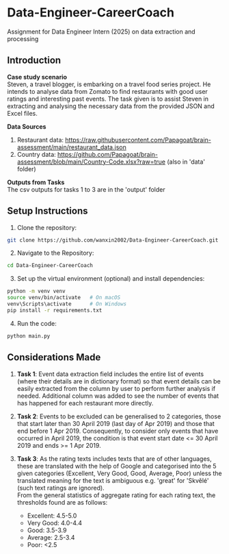 # Data-Engineer-CareerCoach
Assignment for Data Engineer Intern (2025) on data extraction and processing

## Introduction
**Case study scenario**  
Steven, a travel blogger, is embarking on a travel food series project. He intends to analyse data from Zomato to find restaurants with good user ratings and interesting past events. 
The task given is to assist Steven in extracting and analysing the necessary data from the provided JSON and Excel files.

**Data Sources**
1. Restaurant data: https://raw.githubusercontent.com/Papagoat/brain-assessment/main/restaurant_data.json
2. Country data: https://github.com/Papagoat/brain-assessment/blob/main/Country-Code.xlsx?raw=true (also in 'data' folder)

**Outputs from Tasks**  
The csv outputs for tasks 1 to 3 are in the 'output' folder

## Setup Instructions
1. Clone the repository:
```bash
git clone https://github.com/wanxin2002/Data-Engineer-CareerCoach.git
```
2. Navigate to the Repository:
```bash
cd Data-Engineer-CareerCoach
```
3. Set up the virtual environment (optional) and install dependencies:
```bash
python -m venv venv
source venv/bin/activate   # On macOS
venv\Scripts\activate      # On Windows
pip install -r requirements.txt
```
4. Run the code:
```bash
python main.py
```

## Considerations Made
1. **Task 1**: Event data extraction field includes the entire list of events (where their details are in dictionary format) so that event details can be easily extracted from the column by user to perform further analysis if needed. Additional column was added to see the number of events that has happened for each restaurant more directly.

2. **Task 2**: Events to be excluded can be generalised to 2 categories, those that start later than 30 April 2019 (last day of Apr 2019) and those that end before 1 Apr 2019.  Consequently, to consider only events that have occurred in April 2019, the condition is that event start date <= 30 April 2019 and ends >= 1 Apr 2019.

3. **Task 3**: As the rating texts includes texts that are of other languages, these are translated with the help of Google and categorised into the 5 given categories (Excellent, Very Good, Good, Average, Poor) unless the translated meaning for the text is ambiguous e.g. 'great' for 'Skvělé' (such text ratings are ignored).  
From the general statistics of aggregate rating for each rating text, the thresholds found are as follows:
    - Excellent: 4.5-5.0
    - Very Good: 4.0-4.4
    - Good: 3.5-3.9
    - Average: 2.5-3.4  
    - Poor: <2.5
